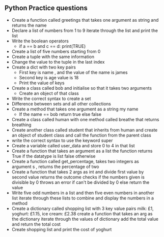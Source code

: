 ## Python Practice questions 
 - Create a function called greetings that takes one argument as string and returns the name
 - Declare a list of numbers from 1 to 9 iterate through the list and print the list
 - Write the boolean operators
    - if a == b and c == d: print(TRUE)
- Create a list of five numbers starting from 0
- Create a tuple with the same information
- Change the value to the tuple in the last index
- Create a dict with two key pairs 
    - First key is name , and the value of the name is james
    - Second key is age  value is 18 
    - Print the value of keys
- Create a class called bob and initialise so that it takes two arguments
    - Create an object of that class
- Write the correct syntax to create a set
- Difference between sets and all other collections
- Create a method that takes one argument as a string my name
    - If the name == bob return true else false
- Create a class called human with one method called breathe that returns breathing
- Create another class called student that inherits from human and create an object of student class
    and call the function from the parent class
- write the correct syntax to use the keyword super
- Create a variable called user_data and store 0 to 4 in that list
- Create a function that takes an argument as a list the function returns True if the datatype is list false otherwise
- Create a function called get_percentage, takes two integers as argument s , returns the percentage of two
- Create a function that takes 2 args as int and divide first value by second value
    returns the outcome
    checks if the numbers given is divisible by 0
    throws an error if can't be divided by 0 else return the value
-  Write five odd numbers in a list and then five even numbers in another list
    iterate through these lists to combine and display the numbers in a method
- Create a dictionary called shopping list with 3 key value pairs
    milk: £1, yoghurt: £1.15, ice cream: £2.38
    create a function that takes an arg as the dictionary
    iterate through the values of dictionary add the total value and return the total cost
- Create shopping list and print the cost of yoghurt